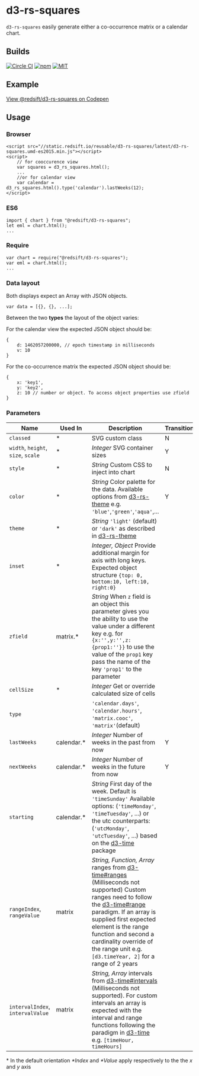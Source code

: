 # d3-rs-squares

`d3-rs-squares` easily generate either a co-occurrence matrix or a calendar chart.

## Builds

[![Circle CI](https://circleci.com/gh/redsift/d3-rs-squares.svg?style=svg)](https://circleci.com/gh/redsift/d3-rs-squares)
[![npm](https://img.shields.io/npm/v/@redsift/d3-rs-squares.svg?style=flat-square)](https://www.npmjs.com/package/@redsift/d3-rs-squares)
[![MIT](https://img.shields.io/badge/license-MIT-blue.svg?style=flat-square)](https://raw.githubusercontent.com/redsift/d3-rs-squares/master/LICENSE)

## Example

[View @redsift/d3-rs-squares on Codepen](https://....)

## Usage

### Browser
	
	<script src="//static.redsift.io/reusable/d3-rs-squares/latest/d3-rs-squares.umd-es2015.min.js"></script>
	<script>
		// for cooccurence view
		var squares = d3_rs_squares.html();
		...
		//or for calendar view
		var calendar = d3_rs_squares.html().type('calendar').lastWeeks(12);
	</script>
### ES6

	import { chart } from "@redsift/d3-rs-squares";
	let eml = chart.html();
	...
	
### Require

	var chart = require("@redsift/d3-rs-squares");
	var eml = chart.html();
	...

### Data layout
Both displays expect an Array with JSON objects. 

	var data = [{}, {}, ...];

Between the two **types** the layout of the object varies:

For the calendar view the expected JSON object should be:

	{
		d: 1462057200000, // epoch timestamp in milliseconds 
		v: 10
	}

For the co-occurrence matrix the expected JSON object should be:

	{
		x: 'key1', 
		y: 'key2',
		z: 10 // number or object. To access object properties use zfield
	}

### Parameters

|Name|Used In|Description|Transition|
|----|--------|----------|----------|
|`classed`|* |SVG custom class|N|
|`width`, `height`, `size`, `scale`|* | *Integer* SVG container sizes|Y
|`style`|* | *String* Custom CSS to inject into chart| N
|`color`|* | *String* Color palette for the data. Available options from [d3-rs-theme](https://github.com/Redsift/d3-rs-theme#presentation-color-palette) e.g. `'blue'`,`'green'`,`'aqua'`,... | Y|
|`theme`|* | *String* `'light'` (default) or `'dark'` as described in [d3-rs-theme](https://github.com/Redsift/d3-rs-theme)
|`inset`|* |  *Integer, Object* Provide additional margin for axis with long keys. Expected object structure `{top: 0, bottom:10, left:10, right:0}`| |
|`zfield`| matrix.* |*String* When `z` field is an object this parameter gives you the ability to use the value under a different key e.g. for `{x:'',y:'',z:{prop1:''}}` to use the value of the `prop1` key pass the name of the key `'prop1'` to the parameter| |
|`cellSize`|* | *Integer* Get or override calculated size of cells | |
|`type`| |`'calendar.days'`, `'calendar.hours'`, `'matrix.cooc'`, `'matrix'`(default)|
|`lastWeeks`| calendar.* | *Integer* Number of weeks in the past from now | Y|
|`nextWeeks`| calendar.* | *Integer* Number of weeks in the future from now | Y |
|`starting`| calendar.* | *String* First day of the week. Default is `'timeSunday'` Available options: (`'timeMonday'`, `'timeTuesday'`, ...) or the utc counterparts: (`'utcMonday'`, `'utcTuesday'`, ...) based on the [d3-time](https://github.com/d3/d3-time) package| |
|`rangeIndex`, `rangeValue`| matrix | *String, Function, Array* ranges from [d3-time#ranges](https://github.com/d3/d3-time#ranges) (Milliseconds not supported) Custom ranges need to follow the [d3-time#range](https://github.com/d3/d3-time#interval_range) paradigm. If an array is supplied first expected element is the range function and second a cardinality override of the range unit e.g. `[d3.timeYear, 2]` for a range of 2 years | |
|`intervalIndex`, `intervalValue`| matrix | *String, Array* intervals from [d3-time#intervals](https://github.com/d3/d3-time#intervals) (Milliseconds not supported). For custom intervals an array is expected with the interval and range functions following the paradigm in [d3-time](https://github.com/d3/d3-time) e.g. `[timeHour, timeHours]` | |


\* In the default orientation *\*Index* and *\*Value* apply respectively to the the *x* and *y* axis 